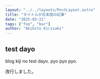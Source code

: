 ```yaml
---
layout: "../../layouts/PostLayout.astro"
title: "タイトルが日本語の記事"
date: "2025-03-21"
tags: ["foo", "bar"]
author: "Akihito Kirisaki"
---
```

## test dayo

blog kiji no test dayo.
pyo pyo pyo.

改行しました。